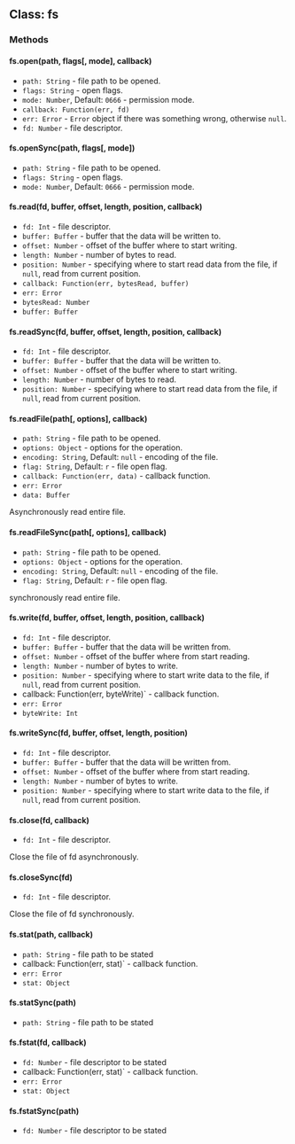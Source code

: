 ## Class: fs


### Methods

#### fs.open(path, flags[, mode], callback)

* `path: String` - file path to be opened.
* `flags: String` - open flags.
* `mode: Number`, Default: `0666` - permission mode.
* `callback: Function(err, fd)`
 * `err: Error` - `Error` object if there was something wrong, otherwise `null`.
 * `fd: Number` - file descriptor.

#### fs.openSync(path, flags[, mode])

* `path: String` - file path to be opened.
* `flags: String` - open flags.
* `mode: Number`, Default: `0666` - permission mode.

#### fs.read(fd, buffer, offset, length, position, callback)

* `fd: Int` - file descriptor.
* `buffer: Buffer` - buffer that the data will be written to.
* `offset: Number` - offset of the buffer where to start writing.
* `length: Number` - number of bytes to read.
* `position: Number` - specifying where to start read data from the file, if `null`, read from current position.
* `callback: Function(err, bytesRead, buffer) `
 * `err: Error`
 * `bytesRead: Number`
 * `buffer: Buffer`

#### fs.readSync(fd, buffer, offset, length, position, callback)

* `fd: Int` - file descriptor.
* `buffer: Buffer` - buffer that the data will be written to.
* `offset: Number` - offset of the buffer where to start writing.
* `length: Number` - number of bytes to read.
* `position: Number` - specifying where to start read data from the file, if `null`, read from current position.


#### fs.readFile(path[, options], callback)

* `path: String` - file path to be opened.
* `options: Object` - options for the operation.
 * `encoding: String`, Default: `null` - encoding of the file.
 * `flag: String`, Default: `r` - file open flag.
* `callback: Function(err, data)` - callback function.
 * `err: Error`
 * `data: Buffer`

Asynchronously read entire file.

#### fs.readFileSync(path[, options], callback)

* `path: String` - file path to be opened.
* `options: Object` - options for the operation.
 * `encoding: String`, Default: `null` - encoding of the file.
 * `flag: String`, Default: `r` - file open flag.

synchronously read entire file.

#### fs.write(fd, buffer, offset, length, position, callback) 

* `fd: Int` - file descriptor.
* `buffer: Buffer` - buffer that the data will be written from.
* `offset: Number` - offset of the buffer where from start reading.
* `length: Number` - number of bytes to write.
* `position: Number` - specifying where to start write data to the file, if `null`, read from current position.
* callback: Function(err, byteWrite)` - callback function.
 * `err: Error`
 * `byteWrite: Int`

#### fs.writeSync(fd, buffer, offset, length, position) 

* `fd: Int` - file descriptor.
* `buffer: Buffer` - buffer that the data will be written from.
* `offset: Number` - offset of the buffer where from start reading.
* `length: Number` - number of bytes to write.
* `position: Number` - specifying where to start write data to the file, if `null`, read from current position.

#### fs.close(fd, callback)

* `fd: Int` - file descriptor.

Close the file of fd asynchronously.

#### fs.closeSync(fd)

* `fd: Int` - file descriptor.

Close the file of fd synchronously.

#### fs.stat(path, callback)

* `path: String` - file path to be stated
* callback: Function(err, stat)` - callback function.
 * `err: Error`
 * `stat: Object`

#### fs.statSync(path)

* `path: String` - file path to be stated

#### fs.fstat(fd, callback)

* `fd: Number` - file descriptor to be stated
* callback: Function(err, stat)` - callback function.
 * `err: Error`
 * `stat: Object`

#### fs.fstatSync(path)

* `fd: Number` - file descriptor to be stated
